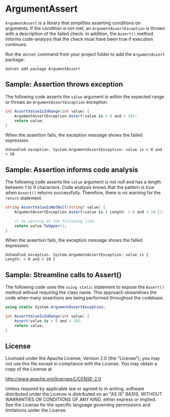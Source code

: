 # ArgumentAssert

`ArgumentAssert` is a library that simplifies asserting conditions on arguments. If the condition is not met, an `ArgumentAssertException` is thrown with a description of the failed check. In addition, the `Assert()` method informs code-analysis that the check must have been true if execution continues.

Run the `dotnet` command from your project folder to add the `ArgumentAssert` package:
```
dotnet add package ArgumentAssert
```

## Sample: Assertion throws exception

The following code asserts the `value` argument is within the expected range or throws an `ArgumentAssertException` exception.
```csharp
int AssertValueIsInRange(int value) {
    ArgumentAssertException.Assert(value is > 0 and < 10);
    return value;
}
```

When the assertion fails, the exception message shows the failed expression.
```
Unhandled exception. System.ArgumentAssertException: value is > 0 and < 10
```

## Sample: Assertion informs code analysis

The following code asserts the `value` argument is not null and has a length between 1 to 9 characters. Code analysis knows that the pattern is true when `Assert()` returns successfully. Therefore, there is no warning for the `return` statement.
```csharp
string AssertValueIsNotNull(string? value) {
    ArgumentAssertException.Assert(value is { Length: > 0 and < 10 });

    // no warning on the following line
    return value.ToUpper();
}
```

When the assertion fails, the exception message shows the failed expression.
```
Unhandled exception. System.ArgumentAssertException: value is { Length: > 0 and < 10 }
```

## Sample: Streamline calls to Assert()

The following code uses the `using static` statement to expose the `Assert()` method without requiring the class name. This approach streamlines the code when many assertions are being performed throughout the codebase.
```csharp
using static System.ArgumentAssertException;

int AssertValueIsInRange(int value) {
    Assert(value is > 0 and < 10);
    return value;
}
```


## License

Licensed under the Apache License, Version 2.0 (the "License");
you may not use this file except in compliance with the License.
You may obtain a copy of the License at

http://www.apache.org/licenses/LICENSE-2.0

Unless required by applicable law or agreed to in writing, software
distributed under the License is distributed on an "AS IS" BASIS,
WITHOUT WARRANTIES OR CONDITIONS OF ANY KIND, either express or implied.
See the License for the specific language governing permissions and
limitations under the License.
